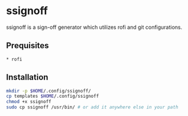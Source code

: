# ssignoff
ssignoff is a sign-off generator which utilizes rofi and git configurations.

## Prequisites
```
* rofi
```

## Installation
```bash
mkdir -p $HOME/.config/ssignoff/
cp templates $HOME/.config/ssignoff
chmod +x ssignoff
sudo cp ssignoff /usr/bin/ # or add it anywhere else in your path
```

